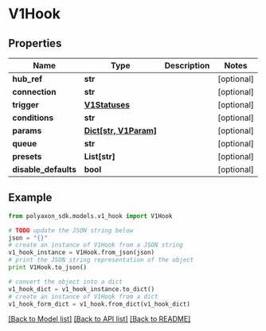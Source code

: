# V1Hook


## Properties
Name | Type | Description | Notes
------------ | ------------- | ------------- | -------------
**hub_ref** | **str** |  | [optional] 
**connection** | **str** |  | [optional] 
**trigger** | [**V1Statuses**](V1Statuses.md) |  | [optional] 
**conditions** | **str** |  | [optional] 
**params** | [**Dict[str, V1Param]**](V1Param.md) |  | [optional] 
**queue** | **str** |  | [optional] 
**presets** | **List[str]** |  | [optional] 
**disable_defaults** | **bool** |  | [optional] 

## Example

```python
from polyaxon_sdk.models.v1_hook import V1Hook

# TODO update the JSON string below
json = "{}"
# create an instance of V1Hook from a JSON string
v1_hook_instance = V1Hook.from_json(json)
# print the JSON string representation of the object
print V1Hook.to_json()

# convert the object into a dict
v1_hook_dict = v1_hook_instance.to_dict()
# create an instance of V1Hook from a dict
v1_hook_form_dict = v1_hook.from_dict(v1_hook_dict)
```
[[Back to Model list]](../README.md#documentation-for-models) [[Back to API list]](../README.md#documentation-for-api-endpoints) [[Back to README]](../README.md)



